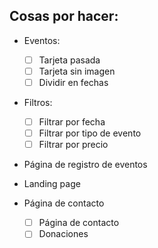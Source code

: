 ## Cosas por hacer:

- Eventos:
  - [ ] Tarjeta pasada
  - [ ] Tarjeta sin imagen
  - [ ] Dividir en fechas

- Filtros:
  - [ ] Filtrar por fecha
  - [ ] Filtrar por tipo de evento
  - [ ] Filtrar por precio

- Página de registro de eventos

- Landing page

- Página de contacto
  - [ ] Página de contacto
  - [ ] Donaciones
